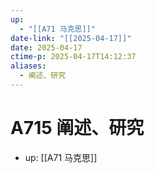 ```yaml
---
up:
  - "[[A71 马克思]]"
date-link: "[[2025-04-17]]"
date: 2025-04-17
ctime-p: 2025-04-17T14:12:37
aliases:
  - 阐述、研究
---
```


# A715 阐述、研究

- up: [[A71 马克思]]
